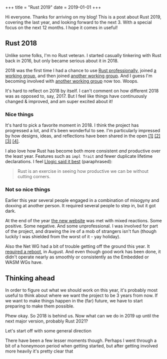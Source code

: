 +++
title = "Rust 2019"
date = 2019-01-01
+++

Hi everyone. Thanks for arriving on my blog! This is a post about Rust 2019,
covering the last year, and looking forward to the next 3. With a special focus
on the next 12 months. I hope it comes in useful!

## Rust 2018
Unlike some folks, I'm no Rust veteran. I started casually tinkering with Rust
back in 2016, but only became serious about it in 2018.

2018 was the first time I had a chance to use [Rust
professionally](https://github.com/datrs), joined [a working
group](https://github.com/rust-clique), and then joined [another working
group](https://github.com/rust-net-web). And I guess I'm becoming involved with
[another working group](https://github.com/rustwasm/) now too. Woops.

It's hard to reflect on 2018 by itself. I can't comment on how different 2018
was as opposed to, say, 2017. But I feel like things have continuously changed &
improved, and am super excited about it!

### Nice things
It's hard to pick a favorite moment in 2018. I think the project has progressed
a lot, and it's been wonderful to see. I'm particularly impressed by how
designs, ideas, and reflections have been shared in the open
[[1]](http://smallcultfollowing.com/babysteps/blog/2018/06/20/proposal-for-a-staged-rfc-process/)
[[2]](https://boats.gitlab.io/blog/post/2018-04-06-async-await-final/)
[[3]](http://aturon.github.io/2018/05/25/listening-part-1/)
[[4]](https://ferrous-systems.com/blog/rust-analyzer-2019/).

I also love how Rust has become both more consistent *and* productive over the
least year. Features such as `impl Trait` and fewer duplicate lifetime
declarations. I feel [Llogic said it
best](https://llogiq.github.io/2018/04/03/corners.html) (paraphrased):

> Rust is an exercise in seeing how productive we can be without cutting
> corners.

### Not so nice things
Earlier this year several people engaged in a combination of misogyny and
doxxing at another person. It required several people to step in, but it got
dark.

At the end of the year [the new website](https://rust-lang.org) was met with
mixed reactions. Some positive. Some negative. And some unprofessional. I was
involved for part of the project, and drawing the ire of a mob of strangers
isn't fun (though luckily I was shielded from the worst of it - yay holiday).

Also the Net WG had a bit of trouble getting off the ground this year. It
[required a
reboot](https://github.com/rust-lang-nursery/wg-net/blob/master/meetings/2018-08-03.md),
in August. And even though good work has been done, it didn't operate nearly as
smoothly or consistently as the Embedded or WASM WGs have.

## Thinking ahead

In order to figure out what we should work on this year, it's probably most
useful to think about where we want the project to be 3 years from now. If we
want to make things happen in the (far) future, we have to start preparing to
make them possible.

Phew okay. So 2018 is behind us. Now what can we do in 2019 up until the next
major version, probably Rust 2021?

Let's start off with some general direction

There have been a few lesser moments though. Perhaps I went through a bit of a
honeymoon period when getting started, but after getting involved more heavily
it's pretty clear that 
